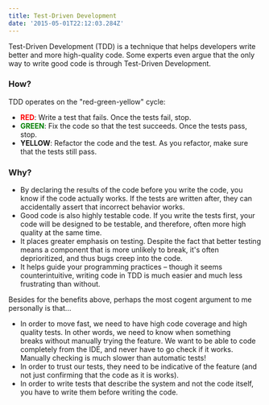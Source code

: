 ```yaml
---
title: Test-Driven Development
date: '2015-05-01T22:12:03.284Z'
---
```


Test-Driven Development (TDD) is a technique that helps developers write better and more high-quality code. Some experts even argue that the only way to write good code is through Test-Driven Development.


### How?
TDD operates on the "red-green-yellow" cycle:

* <span style="color: red">**RED**</span>: Write a test that fails. Once the tests fail, stop.
* <span style="color: green">**GREEN**</span>: Fix the code so that the test succeeds. Once the tests pass, stop.
* **YELLOW**: Refactor the code and the test. As you refactor, make sure that the tests still pass.


### Why?
- By declaring the results of the code before you write the code, you know if the code actually works. If the tests are written after, they can accidentally assert that incorrect behavior works.
- Good code is also highly testable code. If you write the tests first, your code will be designed to be testable, and therefore, often more high quality at the same time.
- It places greater emphasis on testing. Despite the fact that better testing means a component that is more unlikely to break, it's often deprioritized, and thus bugs creep into the code.
- It helps guide your programming practices – though it seems counterintuitive, writing code in TDD is much easier and much less frustrating than without.


Besides for the benefits above, perhaps the most cogent argument to me personally is that...

* In order to move fast, we need to have high code coverage and high quality tests. In other words, we need to know when something breaks without manually trying the feature. We want to be able to code completely from the IDE, and never have to go check if it works. Manually checking is much slower than automatic tests!
* In order to trust our tests, they need to be indicative of the feature (and not just confirming that the code as it is works).
* In order to write tests that describe the system and not the code itself, you have to write them before writing the code.
